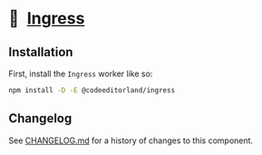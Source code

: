 # 💾 [Ingress]

## Installation

First, install the `Ingress` worker like so:

```sh
npm install -D -E @codeeditorland/ingress
```

[Ingress]: https://npmjs.org/@codeeditorland/ingress

## Changelog

See [CHANGELOG.md](CHANGELOG.md) for a history of changes to this component.
